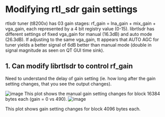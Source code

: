 # Modifying rtl_sdr gain settings

rtlsdr tuner (t8200x) has 03 gain stages: rf_gain = lna_gain + mix_gain + vga_gain, each represented by a 4 bit registry value (0-15).
librtlsdr has different settings of fixed vga_gain for manual (16.3dB) and auto mode (26.3dB). 
If adjusting to the same vga_gain, tt appears that AUTO AGC for tuner yields a better signal of 6dB better than manual mode (double in signal magnitude as seen on QT GUI time sink).

## 1. Can modify librtlsdr to control rf_gain  
Need to understand the delay of gain setting (ie. how long after the gain setting changes, that you see the output changes).

![image](https://github.com/user-attachments/assets/c68b2abb-7043-45e2-a367-87d46a2e8094)
This plot shows the manual gain setting changes for block 16384 bytes each (gain = 0 vs 490).
![image](https://github.com/user-attachments/assets/80b03f3b-3ea4-422e-b38b-105a0501c453)

This plot shows gain setting changes for block 4096 bytes each.
